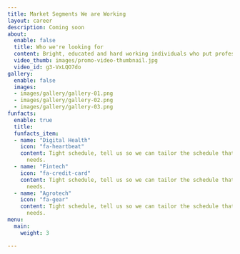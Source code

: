 ```yaml
---
title: Market Segments We are Working
layout: career
description: Coming soon
about:
  enable: false
  title: Who we're looking for
  content: Bright, educated and hard working individuals who put professionalism first.
  video_thumb: images/promo-video-thumbnail.jpg
  video_id: g3-VxLQO7do
gallery:
  enable: false
  images:
  - images/gallery/gallery-01.png
  - images/gallery/gallery-02.png
  - images/gallery/gallery-03.png
funfacts:
  enable: true
  title:
  funfacts_item:
  - name: "Digital Health"
    icon: "fa-heartbeat"
    content: Tight schedule, tell us so we can tailor the schedule that fits your
      needs.
  - name: "Fintech"
    icon: "fa-credit-card"
    content: Tight schedule, tell us so we can tailor the schedule that fits your
      needs.
  - name: "Agrotech"
    icon: "fa-gear"
    content: Tight schedule, tell us so we can tailor the schedule that fits your
      needs.
menu:
  main:
    weight: 3

---
```

